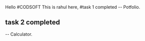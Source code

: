 Hello #CODSOFT
This is rahul here,
#task 1 completed
-- Potfolio.

## task 2 completed
-- Calculator.
